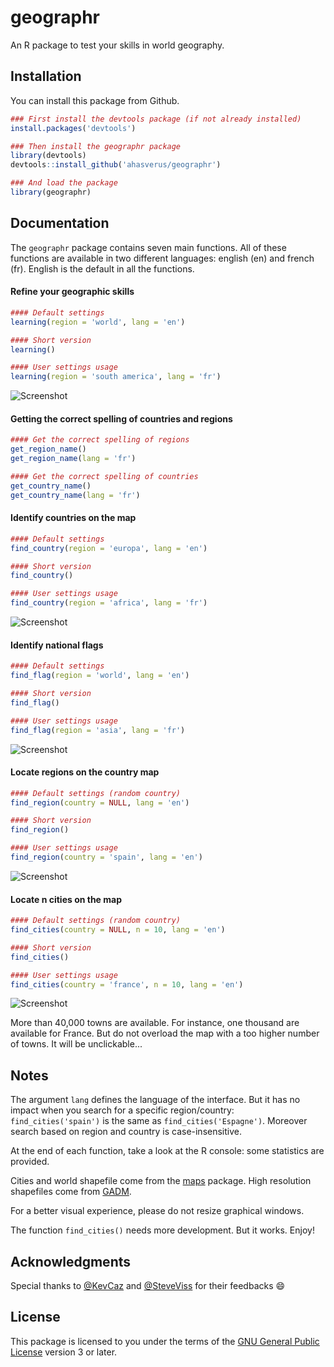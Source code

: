 # geographr

An R package to test your skills in world geography.

## Installation

You can install this package from Github.

```r
### First install the devtools package (if not already installed)
install.packages('devtools')

### Then install the geographr package
library(devtools)
devtools::install_github('ahasverus/geographr')

### And load the package
library(geographr)
```

## Documentation

The `geographr` package contains seven main functions. All of these functions are available in two different languages: english (en) and french (fr). English is the default in all the functions.



#### Refine your geographic skills

```r
#### Default settings
learning(region = 'world', lang = 'en')

#### Short version
learning()

#### User settings usage
learning(region = 'south america', lang = 'fr')
```

![Screenshot](.inst/example1.png)

#### Getting the correct spelling of countries and regions

```r
#### Get the correct spelling of regions
get_region_name()
get_region_name(lang = 'fr')

#### Get the correct spelling of countries
get_country_name()
get_country_name(lang = 'fr')
```

#### Identify countries on the map

```r
#### Default settings
find_country(region = 'europa', lang = 'en')

#### Short version
find_country()

#### User settings usage
find_country(region = 'africa', lang = 'fr')
```

![Screenshot](.inst/example2.png)

#### Identify national flags

```r
#### Default settings
find_flag(region = 'world', lang = 'en')

#### Short version
find_flag()

#### User settings usage
find_flag(region = 'asia', lang = 'fr')
```

![Screenshot](.inst/example3.png)

#### Locate regions on the country map

```r
#### Default settings (random country)
find_region(country = NULL, lang = 'en')

#### Short version
find_region()

#### User settings usage
find_region(country = 'spain', lang = 'en')
```

![Screenshot](.inst/example5.png)

#### Locate n cities on the map

```r
#### Default settings (random country)
find_cities(country = NULL, n = 10, lang = 'en')

#### Short version
find_cities()

#### User settings usage
find_cities(country = 'france', n = 10, lang = 'en')
```

![Screenshot](.inst/example4.png)

More than 40,000 towns are available. For instance, one thousand are available for France. But do not overload the map with a too higher number of towns. It will be unclickable...

## Notes

The argument `lang` defines the language of the interface. But it has no impact when you search for a specific region/country: `find_cities('spain')` is the same as `find_cities('Espagne')`. Moreover search based on region and country is case-insensitive.

At the end of each function, take a look at the R console: some statistics are provided.

Cities and world shapefile come from the [maps](https://cran.r-project.org/web/packages/maps/index.html) package. High resolution shapefiles come from [GADM](http://gadm.org).

For a better visual experience, please do not resize graphical windows.

The function `find_cities()` needs more development. But it works. Enjoy!

## Acknowledgments

Special thanks to [@KevCaz](https://github.com/kevcaz) and [@SteveViss](https://github.com/SteveViss) for their feedbacks :smile:

## License

This package is licensed to you under the terms of the [GNU General Public
License](http://www.gnu.org/licenses/gpl.html) version 3 or later.
